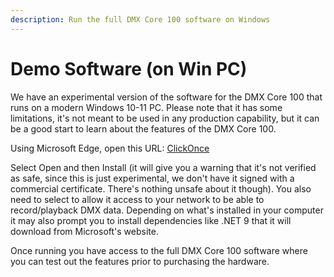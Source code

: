```yaml
---
description: Run the full DMX Core 100 software on Windows
---
```


# Demo Software (on Win PC)

We have an experimental version of the software for the DMX Core 100 that runs on a modern Windows 10-11 PC. Please note that it has some limitations, it's not meant to be used in any production capability, but it can be a good start to learn about the features of the DMX Core 100.

Using Microsoft Edge, open this URL: [ClickOnce](https://clickonce.dmxcore.com/DMXCore100.application)

Select Open and then Install (it will give you a warning that it's not verified as safe, since this is just experimental, we don't have it signed with a commercial certificate. There's nothing unsafe about it though). You also need to select to allow it access to your network to be able to record/playback DMX data. Depending on what's installed in your computer it may also prompt you to install dependencies like .NET 9 that it will download from Microsoft's website.

Once running you have access to the full DMX Core 100 software where you can test out the features prior to purchasing the hardware.
